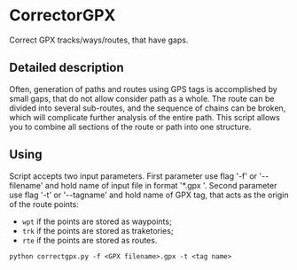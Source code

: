 # CorrectorGPX
Correct GPX tracks/ways/routes, that have gaps.

## Detailed description
Often, generation of paths and routes using GPS tags is accomplished by small gaps, that do not allow consider path as a whole. The route
can be divided into several sub-routes, and the sequence of chains can be broken, which will complicate further analysis of the entire 
path. This script allows you to combine all sections of the route or path into one structure.

## Using
Script accepts two input parameters.
First parameter use flag '-f' or '--filename' and hold name of input file in format '\*.gpx '.
Second parameter use flag '-t' or '--tagname' and hold name of GPX tag, that acts as the origin of the route points:
* `wpt` if the points are stored as waypoints;
* `trk` if the points are stored as traketories;
* `rte` if the points are stored as routes.

`python correctgpx.py -f <GPX filename>.gpx -t <tag name>`
